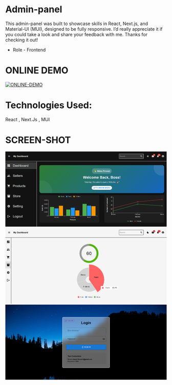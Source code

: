 # Admin-panel
This admin-panel was built to showcase skills in React, Next.js, and Material-UI (MUI), designed to be fully responsive. I’d really appreciate it if you could take a look and share your feedback with me. Thanks for checking it out!

- Role - Frontend

# ONLINE DEMO
[![ONLINE-DEMO](https://img.shields.io/badge/online-Demo-green)](https://shop-flame-pi.vercel.app/)
# Technologies Used:
 React , Next.Js , MUI 
 # SCREEN-SHOT
<img src="public/ss/2.png" >
<img src="public/ss/3.png" >
<img src="public/ss/1.png" >
